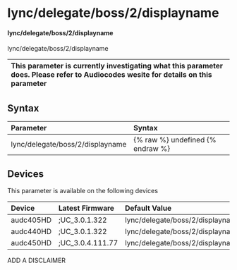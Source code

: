 ﻿---
description: lync/delegate/boss/2/displayname
search: false
---

# lync/delegate/boss/2/displayname

#### lync/delegate/boss/2/displayname

lync/delegate/boss/2/displayname


| This parameter is currently investigating what this parameter does. Please refer to Audiocodes wesite for details on this parameter | 
| :--- |

## Syntax
| Parameter | Syntax |
| :--- | :--- |
|lync/delegate/boss/2/displayname | {% raw %} undefined {% endraw %}|

## Devices
This parameter is available on the following devices

| Device | Latest Firmware | Default Value |
|:---|:---|:---|
| audc405HD | ;UC_3.0.1.322 | lync/delegate/boss/2/displayname= 
| audc440HD | ;UC_3.0.1.322 | lync/delegate/boss/2/displayname= 
| audc450HD | ;UC_3.0.4.111.77 | lync/delegate/boss/2/displayname= 

ADD A DISCLAIMER
